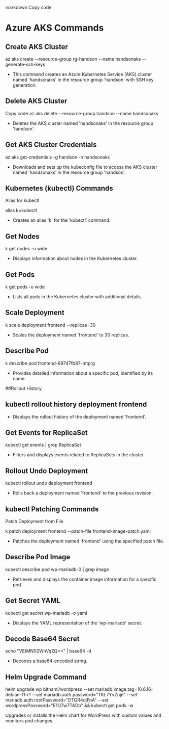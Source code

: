 markdown
Copy code
# Azure AKS Commands

## Create AKS Cluster

az aks create --resource-group rg-handson --name handsonaks --generate-ssh-keys

- This command creates an Azure Kubernetes Service (AKS) cluster named 'handsonaks' in the resource group 'handson' with SSH key generation.

## Delete AKS Cluster

Copy code
az aks delete --resource-group handson --name handsonaks

- Deletes the AKS cluster named 'handsonaks' in the resource group 'handson'.

## Get AKS Cluster Credentials

az aks get-credentials -g handson -n handsonaks

- Downloads and sets up the kubeconfig file to access the AKS cluster named 'handsonaks' in the resource group 'handson'.

## Kubernetes (kubectl) Commands

Alias for kubectl

alias k=kubectl

- Creates an alias 'k' for the 'kubectl' command.

## Get Nodes

k get nodes -o wide

- Displays information about nodes in the Kubernetes cluster.

## Get Pods


k get pods -o wide
- Lists all pods in the Kubernetes cluster with additional details.

## Scale Deployment

k scale deployment frontend --replicas=30 

- Scales the deployment named 'frontend' to 30 replicas.

## Describe Pod

k describe pod frontend-69747fb87-mtprg
- Provides detailed information about a specific pod, identified by its name.

##Rollout History

## kubectl rollout history deployment frontend

- Displays the rollout history of the deployment named 'frontend'.

## Get Events for ReplicaSet

kubectl get events | grep ReplicaSet
- Filters and displays events related to ReplicaSets in the cluster.

## Rollout Undo Deployment

kubectl rollout undo deployment frontend
- Rolls back a deployment named 'frontend' to the previous revision.

## kubectl Patching Commands
Patch Deployment from File

k patch deployment frontend --patch-file frontend-image-patch.yaml
- Patches the deployment named 'frontend' using the specified patch file.

## Describe Pod Image

kubectl describe pod wp-mariadb-0 | grep image
- Retrieves and displays the container image information for a specific pod.

## Get Secret YAML

kubectl get secret wp-mariadb -o yaml
- Displays the YAML representation of the 'wp-mariadb' secret.

## Decode Base64 Secret

echo "VEtMN1l2WnVqZQ==" | base64 -d
- Decodes a base64-encoded string.

## Helm Upgrade Command


helm upgrade wp bitnami/wordpress --set mariadb.image.tag=10.6.16-debian-11-r1 --set mariadb.auth.password="TKL7YvZuje" --set mariadb.auth.rootPassword="DTGR4djFnA" --set wordpressPassword="E1O7w7TADb" && kubectl get pods -w

Upgrades or installs the Helm chart for WordPress with custom values and monitors pod changes.

